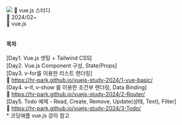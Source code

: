 
<img src="https://capsule-render.vercel.app/api?type=wave&color=auto&reversal=true&height=200&section=heade&text=vue.js_weekly_study&textBg=true&fontSize=60&fontColor=auto" />
📝 vue.js 스터디<br>
📅 2024/02~<br>
🔨 vue.js<br>
<br><br>
<b>목차</b><br><br>
[Day1. Vue.js 셋팅 + Tailwind CSS]<br>
[Day2. Vue.js Component 구성, State/Props]<br>
[Day3. v-for를 이용한 리스트 렌더링]<br>
🔗 <a href="https://hr-park.github.io/vuejs-study-2024/1-vue-basic/">https://hr-park.github.io/vuejs-study-2024/1-vue-basic/</a><br>
[Day4. v-if, v-show 를 이용한 조건부 렌더링, Data Binding]<br>
🔗 <a href="https://hr-park.github.io/vuejs-study-2024/1-vue-basic/">https://hr-park.github.io/vuejs-study-2024/2-Router/</a><br>
[Day5. Todo 예제 - Read, Create, Remove, Update(상태, Text), Filter]<br>
🔗 <a href="https://hr-park.github.io/vuejs-study-2024/1-vue-basic/">https://hr-park.github.io/vuejs-study-2024/3-Todo/</a><br>
* 코딩애플 vue.js 강의 참고
